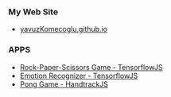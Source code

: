 ### My Web Site
* [yavuzKomecoglu.github.io](https://yavuzkomecoglu.github.io/)

### APPS

* [Rock-Paper-Scissors Game - TensorflowJS](https://yavuzkomecoglu.github.io/apps/rock-paper-scissors-tfjs/index.html)
* [Emotion Recognizer - TensorflowJS](https://yavuzkomecoglu.github.io/apps/emotion-recognizer-tfjs/)
* [Pong Game - HandtrackJS](https://yavuzkomecoglu.github.io/apps/handtrackjs-pong-game/)

